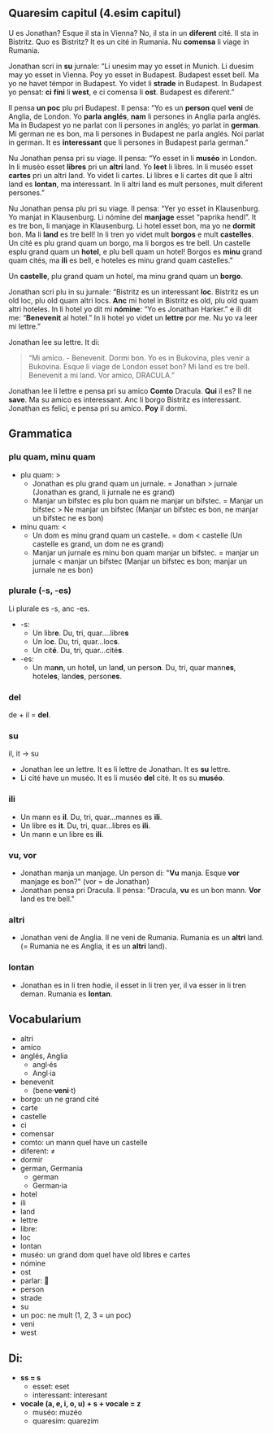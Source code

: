 ﻿## Quaresim capitul (4.esim capitul)
U es Jonathan? Esque il sta in Vienna? No, il sta in un  **diferent**  cité. Il sta in Bistritz. Quo es Bistritz? It es un cité in Rumania. Nu  **comensa**  li viage in Rumania.

Jonathan scri in  **su**  jurnale: “Li unesim may yo esset in Munich. Li duesim may yo esset in Vienna. Poy yo esset in Budapest. Budapest esset bell. Ma yo ne havet témpor in Budapest. Yo videt li  **strade**  in Budapest. In Budapest yo pensat:  **ci**  **fini**  li  **west**, e ci comensa li  **ost**. Budapest es diferent.”

Il pensa  **un poc**  plu pri Budapest. Il pensa: “Yo es un  **person**  quel  **veni**  de Anglia, de London. Yo  **parla**  **anglés**,  **nam**  li persones in Anglia parla anglés. Ma in Budapest yo ne parlat con li persones in anglés; yo parlat in  **german**. Mi german ne es bon, ma li persones in Budapest ne parla anglés. Noi parlat in german. It es  **interessant**  que li persones in Budapest parla german.”

Nu Jonathan pensa pri su viage. Il pensa: “Yo esset in li  **muséo**  in London. In li muséo esset  **libres**  pri un  **altri**  land. Yo  **leet**  li libres. In li muséo esset  **cartes**  pri un altri land. Yo videt li cartes. Li libres e li cartes dit que li altri land es  **lontan**, ma interessant. In li altri land es mult persones, mult diferent persones.”

Nu Jonathan pensa plu pri su viage. Il pensa: “Yer yo esset in Klausenburg. Yo manjat in Klausenburg. Li nómine del  **manjage**  esset “paprika hendl”. It es tre bon, li manjage in Klausenburg. Li hotel esset bon, ma yo ne  **dormit**  bon. Ma li  **land**  es tre bell! In li tren yo videt mult  **borgos**  e mult  **castelles**. Un cité es plu grand quam un borgo, ma li borgos es tre bell. Un castelle esplu grand quam un  **hotel**, e plu bell quam un hotel! Borgos es  **minu**  grand quam cités, ma  **ili**  es bell, e hoteles es minu grand quam castelles.”

Un  **castelle**, plu grand quam un hotel, ma minu grand quam un  **borgo**.

Jonathan scri plu in su jurnale: “Bistritz es un interessant  **loc**. Bistritz es un old loc, plu old quam altri locs.  **Anc**  mi hotel in Bistritz es old, plu old quam altri hoteles. In li hotel yo dit mi  **nómine**: “Yo es Jonathan Harker.” e ili dit me: “**Benevenit**  al hotel.” In li hotel yo videt un  **lettre**  por me. Nu yo va leer mi lettre.”

Jonathan lee su lettre. It di:

> “Mi amíco. - Benevenit. Dormi bon. Yo es in Bukovina, ples venir a Bukovina. Esque li viage de London esset bon? Mi land es tre bell. Benevenit a mi land.
> Vor amico, DRACULA.”

Jonathan lee li lettre e pensa pri su amico  **Comto**  Dracula.  **Qui**  il es? Il ne  **save**. Ma su amico es interessant. Anc li borgo Bistritz es interessant. Jonathan es felici, e pensa pri su amico.  **Poy**  il dormi.
## Grammatica
### plu quam, minu quam
-   plu quam: >
    -   Jonathan es plu grand quam un jurnale. = Jonathan > jurnale (Jonathan es grand, li jurnale ne es grand)
    -   Manjar un bifstec es plu bon quam ne manjar un bifstec. = Manjar un bifstec > Ne manjar un bifstec (Manjar un bifstec es bon, ne manjar un bifstec ne es bon)
-   minu quam: <
    -   Un dom es minu grand quam un castelle. = dom < castelle (Un castelle es grand, un dom ne es grand)
    -   Manjar un jurnale es minu bon quam manjar un bifstec. = manjar un jurnale < manjar un bifstec (Manjar un bifstec es bon; manjar un jurnale ne es bon)
### plurale (-s, -es)
Li plurale es -s, anc -es.
-   -s:
    -   Un libr**e**. Du, tri, quar....libre**s**
    -   Un lo**c**. Du, tri, quar...loc**s**.
    -   Un cit**é**. Du, tri, quar...cité**s**.
-   -es:
    -   Un ma**nn**, un hote**l**, un lan**d**, un perso**n**. Du, tri, quar mann**es**, hotel**es**, land**es**, person**es**.
### del
de + il =  **del**.
### su
il, it -> su
-   Jonathan lee un lettre. It es li lettre de Jonathan. It es  **su**  lettre.
-   Li cité have un muséo. It es li muséo  **del**  cité. It es su  **muséo**.
### ili
-   Un mann es  **il**. Du, tri, quar...mannes es  **ili**.
-   Un libre es  **it**. Du, tri, quar...libres es  **ili**.
-   Un mann e un libre es  **ili**.
### vu, vor
-   Jonathan manja un manjage. Un person di: "**Vu**  manja. Esque  **vor**  manjage es bon?" (vor = de Jonathan)
-   Jonathan pensa pri Dracula. Il pensa: "Dracula,  **vu**  es un bon mann.  **Vor**  land es tre bell."
### altri
-   Jonathan veni de Anglia. Il ne veni de Rumania. Rumania es un  **altri**  land. (= Rumania ne es Anglia, it es un  **altri**  land).
### lontan
-   Jonathan es in li tren hodie, il esset in li tren yer, il va esser in li tren deman. Rumania es  **lontan**.
## Vocabularium
-   altri
-   amíco
-   anglés, Anglia
    -   angl·és
    -   Angl·ia
-   benevenit
    -   (bene·**veni**·t)
-   borgo: un ne grand cité
-   carte
-   castelle
-   ci
-   comensar
-   comto: un mann quel have un castelle
-   diferent: ≠
-   dormir
-   german, Germania
    -   german
    -   German·ia
-   hotel
-   ili
-   land
-   lettre
-   libre:
-   loc
-   lontan
-   muséo: un grand dom quel have old libres e cartes
-   nómine
-   ost
-   parlar: 💬
-   person
-   strade
-   su
-   un poc: ne mult (1, 2, 3 = un poc)
-   veni
-   west
## Di:
-   **ss = s**
    -   esset: eset
    -   interessant: interesant
-   **vocale (a, e, i, o, u) + s + vocale = z**
    -   muséo: muzéo
    -   quaresim: quarezim
